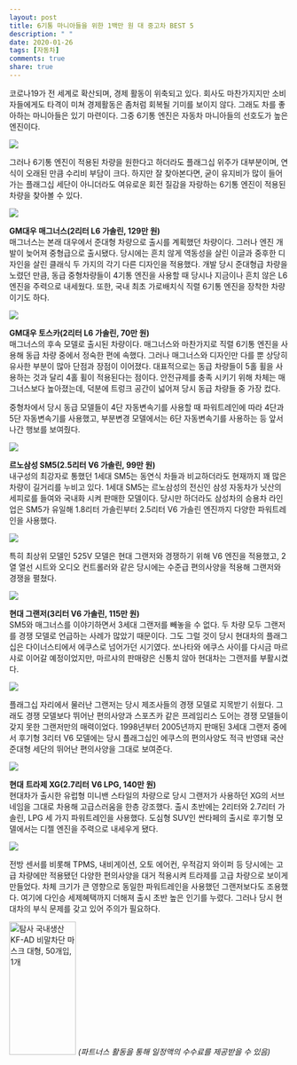```yaml
---
layout: post
title: 6기통 마니아들을 위한 1백만 원 대 중고차 BEST 5
description: " "
date: 2020-01-26
tags: [자동차]
comments: true
share: true
---
```



코로나19가 전 세계로 확산되며, 경제 활동이 위축되고 있다. 회사도 마찬가지지만 소비자들에게도 타격이 미쳐 경제활동은 좀처럼 회복될 기미를 보이지 않다. 그래도 차를 좋아하는 마니아들은 있기 마련이다. 그중 6기통 엔진은 자동차 마니아들의 선호도가 높은 엔진이다.

![](https://post-phinf.pstatic.net/MjAyMDA0MjhfMjY2/MDAxNTg4MDY1MDg2NjA4.j2lMx-m1rb3cKNXk_jbza_ZRZxG1vFPHRSn4Y6nN2rwg.Lv84gOSeUOVhEG4zVszylVtwwstYtw4h8_ubxYhFV4Eg.JPEG/Hyundai-Azera-2011-1280-0e_copy.jpg?type=w1200)

그러나 6기통 엔진이 적용된 차량을 원한다고 하더라도 플래그십 위주가 대부분이며, 연식이 오래된 만큼 수리비 부담이 크다. 하지만 잘 찾아본다면, 굳이 유지비가 많이 들어가는 플래그십 세단이 아니더라도 여유로운 회전 질감을 자랑하는 6기통 엔진이 적용된 차량을 찾아볼 수 있다.

![](https://post-phinf.pstatic.net/MjAyMDA0MjhfMTQ2/MDAxNTg4MDY1MTcwNTI5.6IGWOcrEZxDlfpiH09oDLDo6lCtDxjq-gQKyLLsJs1Ug.Pj0d6h40m2njsYvliXuIbQtH-2lzPKKC5APvz4gw3tYg.JPEG/daewoo_magnus_1999_photos_1_copy.jpg?type=w1200)

**GM대우 매그너스(2리터 L6 가솔린, 129만 원)**  
매그너스는 본래 대우에서 준대형 차량으로 출시를 계획했던 차량이다. 그러나 엔진 개발이 늦어져 중형급으로 출시됐다. 당시에는 흔치 않게 역동성을 살린 이글과 중후한 디자인을 살린 클래식 두 가지의 각기 다른 디자인을 적용했다. 개발 당시 준대형급 차량을 노렸던 만큼, 동급 중형차량들이 4기통 엔진을 사용할 때 당시나 지금이나 흔치 않은 L6 엔진을 주력으로 내세웠다. 또한, 국내 최초 가로배치식 직렬 6기통 엔진을 장착한 차량이기도 하다.

![](https://post-phinf.pstatic.net/MjAyMDA0MjhfMTM5/MDAxNTg4MDY1MjA3MTA3.Ny7O0tRmQT1kO_VusO-Hk6wLhsmIu4yYzrrnqQjrpVgg.BEtrY3uwv2ta6keuLAL396xUtAtBNZNRdgi2E-XIe9Mg.JPEG/photos_daewoo_tosca_2008_1_1600x1200.jpg?type=w1200)

**GM대우 토스카(2리터 L6 가솔린, 70만 원)**  
매그너스의 후속 모델로 출시된 차량이다. 매그너스와 마찬가지로 직렬 6기통 엔진을 사용해 동급 차량 중에서 정숙한 편에 속했다. 그러나 매그너스와 디자인만 다를 뿐 상당히 유사한 부분이 많아 단점과 장점이 이어졌다. 대표적으로는 동급 차량들이 5홀 휠을 사용하는 것과 달리 4홀 휠이 적용된다는 점이다. 안전규제를 충족 시키기 위해 차체는 매그너스보다 높아졌는데, 덕분에 트렁크 공간이 넓어져 당시 동급 차량들 중 가장 컸다.

중형차에서 당시 동급 모델들이 4단 자동변속기를 사용할 때 파워트레인에 따라 4단과 5단 자동변속기를 사용했고, 부분변경 모델에서는 6단 자동변속기를 사용하는 등 앞서나간 행보를 보여줬다.

![](https://post-phinf.pstatic.net/MjAyMDA0MjhfMTQw/MDAxNTg4MDY1MTUyODQ2.sXZ1j-0_Tpk7jFBH1uIxj0HEGhVyyvRFtw7fr1b6xgcg.1QOpOZyg0UmCdPiwsCZoloFfdxv1Xy7xEt5phgpoTUYg.JPEG/photos_samsung_sm5_2003_1_copy.jpg?type=w1200)

**르노삼성 SM5(2.5리터 V6 가솔린, 99만 원)**  
내구성의 최강자로 통했던 1세대 SM5는 동연식 차들과 비교하더라도 현재까지 꽤 많은 차량이 길거리를 누비고 있다. 1세대 SM5는 르노삼성의 전신인 삼성 자동차가 닛산의 세피로를 들여와 국내화 시켜 판매한 모델이다. 당시만 하더라도 삼성차의 승용차 라인업은 SM5가 유일해 1.8리터 가솔린부터 2.5리터 V6 가솔린 엔진까지 다양한 파워트레인을 사용했다.

![](https://post-phinf.pstatic.net/MjAyMDA0MjhfMjU2/MDAxNTg4MDY1MjU1OTgy.stBrbYu5IBXxgeD1lypZlYB9wB69asmBGdb-g7YrJ4Ug.84nGgT8bjUM585VYy6v6EGq_6vIi0iuuCBzb3xouEBEg.JPEG/samsung_sm5_2003_pictures_1_copy.jpg?type=w1200)

특히 최상위 모델인 525V 모델은 현대 그랜저와 경쟁하기 위해 V6 엔진을 적용했고, 2열 열선 시트와 오디오 컨트롤러와 같은 당시에는 수준급 편의사양을 적용해 그랜저와 경쟁을 펼쳤다.

![](https://post-phinf.pstatic.net/MjAyMDA0MjhfMjYx/MDAxNTg4MDY1MzgxNTk0.OYd69dpksYIvjcnBSy3Pdgj-8o0IGzg75NNdcLbk7H8g.qBWraPHLr6Zlebb5VqEp6pgA5nHdb4UMYriCuOVSwNcg.JPEG/%EB%8B%A4%EC%9A%B4%EB%A1%9C%EB%93%9C_%282%29.jpg?type=w1200)

**현대 그랜저(3리터 V6 가솔린, 115만 원)**  
SM5와 매그너스를 이야기하면서 3세대 그랜저를 빼놓을 수 없다. 두 차량 모두 그랜저를 경쟁 모델로 언급하는 사례가 많았기 때문이다. 그도 그럴 것이 당시 현대차의 플래그십은 다이너스티에서 에쿠스로 넘어가던 시기였다. 쏘나타와 에쿠스 사이를 다시금 마르샤로 이어갈 예정이었지만, 마르샤의 판매량은 신통치 않아 현대차는 그랜저를 부활시켰다.

![](https://post-phinf.pstatic.net/MjAyMDA0MjhfMjgy/MDAxNTg4MDY1NDY1NDE2.AKDZb7zxK4S7Jk2K_PWbjKTrM9h2jvX2c-xnAUXhX_Mg.AQ8lzRkjKtWU9xijxAS0iX4j9cFONw-RQKGAiPvlCrcg.JPEG/wallpapers_hyundai_xg_1998_1_1024x768.jpg?type=w1200)

플래그십 자리에서 물러난 그랜저는 당시 제조사들의 경쟁 모델로 지목받기 쉬웠다. 그래도 경쟁 모델보다 뛰어난 편의사양과 스포츠카 같은 프레임리스 도어는 경쟁 모델들이 갖지 못한 그랜저만의 매력이었다. 1998년부터 2005년까지 판매된 3세대 그랜저 중에서 후기형 3리터 V6 모델에는 당시 플래그십인 에쿠스의 편의사양도 적극 반영돼 국산 준대형 세단의 뛰어난 편의사양을 그대로 보여준다.

![](https://post-phinf.pstatic.net/MjAyMDA0MjhfMjE5/MDAxNTg4MDY1NTYwODE1.FAUZNhwVjfO0kpfLGQRlLI56F6ye5m_3n2h1r-YZq_gg.xsOFAVILrXwoVoOK-W5SWP1YTn90M8-Ty3jbEwqb2t8g.JPEG/photos_hyundai_trajet_1999_1_copy.jpg?type=w1200)

**현대** **트라제 XG(2.7리터** **V6 LPG, 140만 원)**  
현대차가 출시한 유럽형 미니밴 스타일의 차량으로 당시 그랜저가 사용하던 XG의 서브네임을 그대로 차용해 고급스러움을 한층 강조했다. 출시 초반에는 2리터와 2.7리터 가솔린, LPG 세 가지 파워트레인을 사용했다. 도심형 SUV인 싼타페의 출시로 후기형 모델에서는 디젤 엔진을 주력으로 내세우게 됐다.

![](https://post-phinf.pstatic.net/MjAyMDA0MjhfMjAx/MDAxNTg4MDY1NTk1MTgz.288pA88AVi0T9zPzPpA109otMYUH0D9FiJ7DqY1FVlEg.xtJceRuNO9tzonvx9HZhxCSO82EoWth6a_HXXfzFh0Eg.JPEG/hyundai_trajet_1999_images_1_copy.jpg?type=w1200)

전방 센서를 비롯해 TPMS, 내비게이션, 오토 에어컨, 우적감지 와이퍼 등 당시에는 고급 차량에만 적용됐던 다양한 편의사양을 대거 적용시켜 트라제를 고급 차량으로 보이게 만들었다. 차체 크기가 큰 영향으로 동일한 파워트레인을 사용했던 그랜저보다도 조용했다. 여기에 다인승 세제혜택까지 더해져 출시 초반 높은 인기를 누렸다. 그러나 당시 현대차의 부식 문제를 갖고 있어 주의가 필요하다.

<a href="https://coupa.ng/bQq9j5" target="_blank" referrerpolicy="unsafe-url"><img src="https://static.coupangcdn.com/image/affiliate/banner/1d092b8367d69eb4804ebca5c24d068a@2x.jpg" alt="탐사 국내생산 KF-AD 비말차단 마스크 대형, 50개입, 1개" width="120" height="240"></a>
_(파트너스 활동을 통해 일정액의 수수료를 제공받을 수 있음)_
